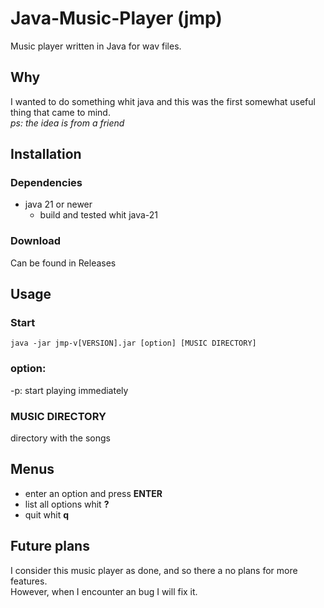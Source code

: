 # Java-Music-Player (jmp)

Music player written in Java for wav files.

## Why
I wanted to do something whit java and this was the first somewhat useful thing that came to mind.<br>
_ps: the idea is from a friend_

## Installation
### Dependencies
- java 21 or newer
  - build and tested whit java-21
### Download
Can be found in Releases

## Usage
### Start
``` shell
java -jar jmp-v[VERSION].jar [option] [MUSIC DIRECTORY]
```

### option:
-p: start playing immediately
### MUSIC DIRECTORY
directory with the songs
## Menus
- enter an option and press **ENTER**
- list all options whit **?**
- quit whit **q**

## Future plans
I consider this music player as done, and so there a no plans for more features.<br>
However, when I encounter an bug I will fix it.
